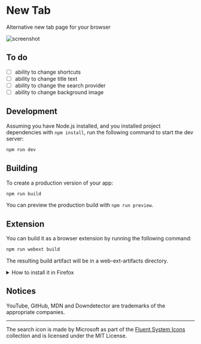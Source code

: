# New Tab
Alternative new tab page for your browser

![screenshot](https://media.discordapp.net/attachments/969317854635769929/1104707480812011621/image.png)

## To do
- [ ] ability to change shortcuts
- [ ] ability to change title text
- [ ] ability to change the search provider
- [ ] ability to change background image

## Development
Assuming you have Node.js installed, and you installed project dependencies with `npm install`, run the following command to start the dev server:

```bash
npm run dev
```

## Building
To create a production version of your app:

```bash
npm run build
```

You can preview the production build with `npm run preview`.

## Extension
You can build it as a browser extension by running the following command:

```sh
npm run webext build
```

The resulting build artifact will be in a web-ext-artifacts directory.

<details>
<summary>How to install it in Firefox</summary>

1. Click the hamburger menu and select "Add-ons and themes"
<img src="https://media.discordapp.net/attachments/969317854635769929/1104704897343045722/1.png">

2. Click the settings icon and select "Debug Add-ons"
<img src="https://media.discordapp.net/attachments/969317854635769929/1104704897628262451/2.png">

3. Click "Load Temporary Add-on..." and select the build artifact

The extension will be installed until you restart Firefox
</details>

## Notices

YouTube, GitHub, MDN and Downdetector are trademarks of the appropriate companies.

---

The search icon is made by Microsoft as part of the [Fluent System Icons](https://github.com/microsoft/fluentui-system-icons) collection and is licensed under the MIT License.
